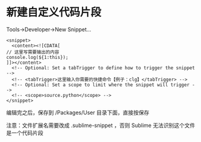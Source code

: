 # 新建自定义代码片段

Tools-&gt;Developer-&gt;New Snippet…

```text
<snippet>
  <content><![CDATA[
// 这里写需要输出的内容
console.log(${1:this});
]]></content>
  <!-- Optional: Set a tabTrigger to define how to trigger the snippet -->
  <!-- <tabTrigger>这里输入你需要的快捷命令【例子：clg】</tabTrigger> -->
  <!-- Optional: Set a scope to limit where the snippet will trigger -->
  <!-- <scope>source.python</scope> -->
</snippet>
```

编辑完之后，保存到 /Packages/User 目录下面，直接按保存

注意：文件扩展名需要改成 .sublime-snippet ，否则 Sublime 无法识别这个文件是一个代码片段

